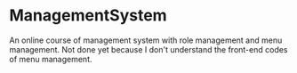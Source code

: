 # ManagementSystem

An online course of management system with role management and menu management. 
Not done yet because I don't understand the front-end codes of menu management.
